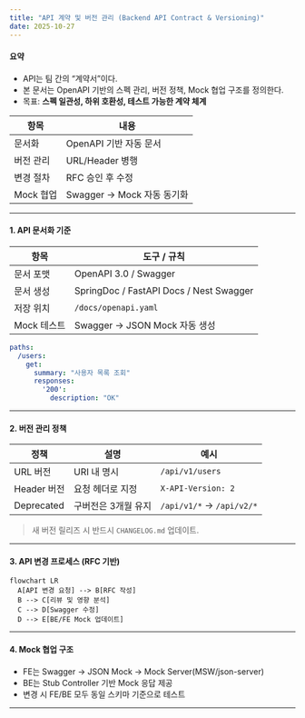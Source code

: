```yaml
---
title: "API 계약 및 버전 관리 (Backend API Contract & Versioning)"
date: 2025-10-27
---
```


#### 요약
- API는 팀 간의 “계약서”이다.  
- 본 문서는 OpenAPI 기반의 스펙 관리, 버전 정책, Mock 협업 구조를 정의한다.  
- 목표: **스펙 일관성, 하위 호환성, 테스트 가능한 계약 체계**


| 항목      | 내용                    |
| ------- | --------------------- |
| 문서화     | OpenAPI 기반 자동 문서      |
| 버전 관리   | URL/Header 병행         |
| 변경 절차   | RFC 승인 후 수정           |
| Mock 협업 | Swagger → Mock 자동 동기화 |
---

#### 1. API 문서화 기준

| 항목 | 도구 / 규칙 |
|------|--------------|
| 문서 포맷 | OpenAPI 3.0 / Swagger |
| 문서 생성 | SpringDoc / FastAPI Docs / Nest Swagger |
| 저장 위치 | `/docs/openapi.yaml` |
| Mock 테스트 | Swagger → JSON Mock 자동 생성 |

```yaml
paths:
  /users:
    get:
      summary: "사용자 목록 조회"
      responses:
        '200':
          description: "OK"
```

---

#### 2. 버전 관리 정책

| 정책         | 설명          | 예시                        |
| ---------- | ----------- | ------------------------- |
| URL 버전     | URI 내 명시    | `/api/v1/users`           |
| Header 버전  | 요청 헤더로 지정   | `X-API-Version: 2`        |
| Deprecated | 구버전은 3개월 유지 | `/api/v1/*` → `/api/v2/*` |

> 새 버전 릴리즈 시 반드시 `CHANGELOG.md` 업데이트.

---

#### 3. API 변경 프로세스 (RFC 기반)

```mermaid
flowchart LR
  A[API 변경 요청] --> B[RFC 작성]
  B --> C[리뷰 및 영향 분석]
  C --> D[Swagger 수정]
  D --> E[BE/FE Mock 업데이트]
```

---

#### 4. Mock 협업 구조

* FE는 Swagger → JSON Mock → Mock Server(MSW/json-server)
* BE는 Stub Controller 기반 Mock 응답 제공
* 변경 시 FE/BE 모두 동일 스키마 기준으로 테스트

---

